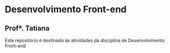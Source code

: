 # Desenvolvimento Front-end
## Profª. Tatiana
Este repositório é destinado às atividades da disciplina de Desenvolvimento Front-end
